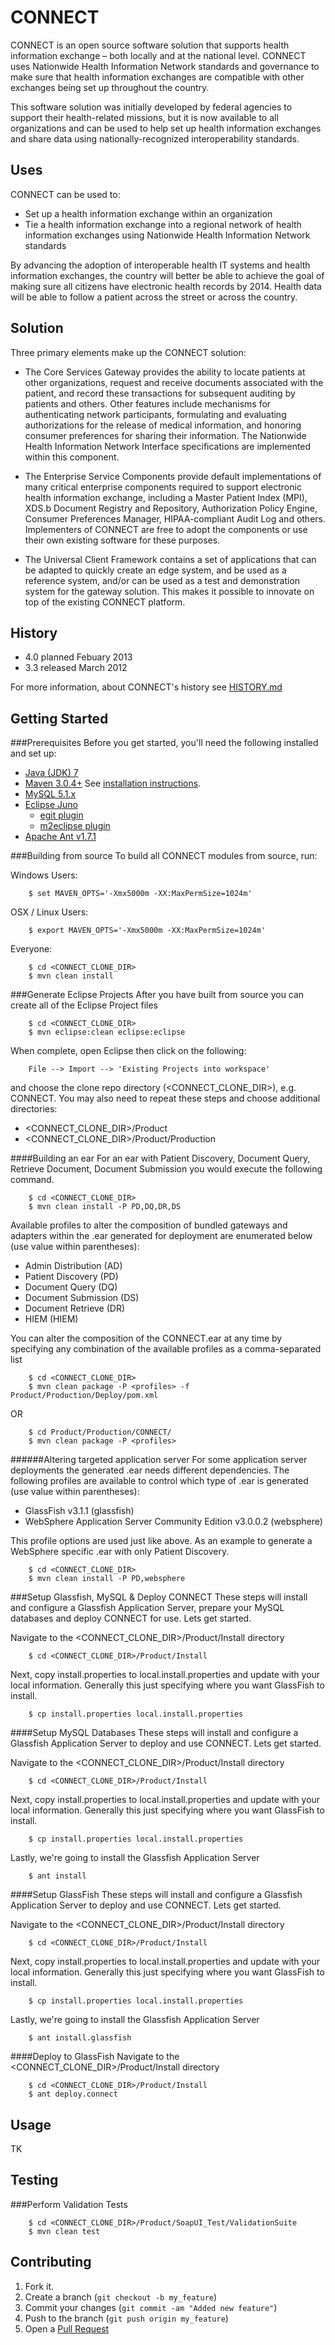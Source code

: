 CONNECT
=======
 
CONNECT is an open source software solution that supports health information exchange – both locally and at the national level. CONNECT uses Nationwide Health Information Network standards and governance to make sure that health information exchanges are compatible with other exchanges being set up throughout the country.

This software solution was initially developed by federal agencies to support their health-related missions, but it is now available to all organizations and can be used to help set up health information exchanges and share data using nationally-recognized interoperability standards.

Uses
----
CONNECT can be used to:

* Set up a health information exchange within an organization
* Tie a health information exchange into a regional network of health information exchanges using Nationwide Health Information Network standards

By advancing the adoption of interoperable health IT systems and health information exchanges, the country will better be able to achieve the goal of making sure all citizens have electronic health records by 2014. Health data will be able to follow a patient across the street or across the country.

Solution
--------
Three primary elements make up the CONNECT solution:

* The Core Services Gateway provides the ability to locate patients at other organizations, request and receive documents associated with the patient, and record these transactions for subsequent auditing by patients and others. Other features include mechanisms for authenticating network participants, formulating and evaluating authorizations for the release of medical information, and honoring consumer preferences for sharing their information. The Nationwide Health Information Network Interface specifications are implemented within this component.

* The Enterprise Service Components provide default implementations of many critical enterprise components required to support electronic health information exchange, including a Master Patient Index (MPI), XDS.b Document Registry and Repository, Authorization Policy Engine, Consumer Preferences Manager, HIPAA-compliant Audit Log and others. Implementers of CONNECT are free to adopt the components or use their own existing software for these purposes.

* The Universal Client Framework contains a set of applications that can be adapted to quickly create an edge system, and be used as a reference system, and/or can be used as a test and demonstration system for the gateway solution. This makes it possible to innovate on top of the existing CONNECT platform.

History
-------
* 4.0 planned Febuary 2013
* 3.3 released March 2012
  
For more information, about CONNECT's history see [HISTORY.md](./CONNECT/HISTORY.md)

Getting Started
---------------
###Prerequisites
Before you get started, you'll need the following installed and set up: 
* [Java (JDK) 7](http://www.oracle.com/technetwork/java/javase/downloads/index.html)
* [Maven 3.0.4+](http://maven.apache.org/download.html)	See [installation instructions](http://maven.apache.org/download.html#Installation).
* [MySQL 5.1.x](http://dev.mysql.com/downloads/mysql/5.1.html#downloads)
* [Eclipse Juno](http://www.eclipse.org/downloads/) 
  * [egit plugin](http://www.eclipse.org/egit/)
  * [m2eclipse plugin](http://www.eclipse.org/m2e/download/)
* [Apache Ant v1.7.1](http://ant.apache.org/)


###Building from source
To build all CONNECT modules from source, run: 
       
Windows Users: 

        $ set MAVEN_OPTS='-Xmx5000m -XX:MaxPermSize=1024m'

OSX / Linux Users:

        $ export MAVEN_OPTS='-Xmx5000m -XX:MaxPermSize=1024m'

Everyone:

        $ cd <CONNECT_CLONE_DIR>
        $ mvn clean install 

###Generate Eclipse Projects
After you have built from source you can create all of the Eclipse Project files

		$ cd <CONNECT_CLONE_DIR>
        $ mvn eclipse:clean eclipse:eclipse

When complete, open Eclipse then click on the following:

		File --> Import --> 'Existing Projects into workspace'

and choose the clone repo directory (\<CONNECT_CLONE_DIR\>), e.g. CONNECT. You may also need to repeat these steps and choose additional directories:
* \<CONNECT_CLONE_DIR\>/Product
* \<CONNECT_CLONE_DIR\>/Product/Production

####Building an ear
For an ear with Patient Discovery, Document Query, Retrieve Document, Document Submission you would execute the following command.

		
        $ cd <CONNECT_CLONE_DIR>
        $ mvn clean install -P PD,DQ,DR,DS
        
Available profiles to alter the composition of bundled gateways and adapters within the .ear generated for deployment are enumerated below (use value within parentheses):        
* Admin Distribution (AD)
* Patient Discovery (PD)
* Document Query (DQ)
* Document Submission (DS)
* Document Retrieve (DR)
* HIEM (HIEM)
        
You can alter the composition of the CONNECT.ear at any time by specifying any combination of the available profiles as a comma-separated list 
		
		$ cd <CONNECT_CLONE_DIR>
		$ mvn clean package -P <profiles> -f Product/Production/Deploy/pom.xml
		
OR 
		
		$ cd Product/Production/CONNECT/
		$ mvn clean package -P <profiles>

######Altering targeted application server
For some application server deployments the generated .ear needs different dependencies. The following profiles are available to control which type of .ear is generated (use value within parentheses):
* GlassFish v3.1.1 (glassfish)
* WebSphere Application Server Community Edition v3.0.0.2 (websphere)

This profile options are used just like above. As an example to generate a WebSphere specific .ear with only Patient Discovery.
		
		$ cd <CONNECT_CLONE_DIR>
		$ mvn clean install -P PD,websphere
		
###Setup Glassfish, MySQL & Deploy CONNECT
These steps will install and configure a Glassfish Application Server, prepare your MySQL databases and deploy CONNECT for use. Lets get started.   

Navigate to the <CONNECT_CLONE_DIR>/Product/Install directory

        $ cd <CONNECT_CLONE_DIR>/Product/Install
       
Next, copy install.properties to local.install.properties and update with your local information. Generally this just specifying where 
you want GlassFish to install.	

		$ cp install.properties local.install.properties
		
		
####Setup MySQL Databases
These steps will install and configure a Glassfish Application Server to deploy and use CONNECT. Lets get started.  

Navigate to the <CONNECT_CLONE_DIR>/Product/Install directory

        $ cd <CONNECT_CLONE_DIR>/Product/Install
        
Next, copy install.properties to local.install.properties and update with your local information. Generally this just specifying where 
you want GlassFish to install.	

		$ cp install.properties local.install.properties

Lastly, we're going to install the Glassfish Application Server         
        
        $ ant install
        	

####Setup GlassFish
These steps will install and configure a Glassfish Application Server to deploy and use CONNECT. Lets get started.  

Navigate to the <CONNECT_CLONE_DIR>/Product/Install directory

        $ cd <CONNECT_CLONE_DIR>/Product/Install
        
Next, copy install.properties to local.install.properties and update with your local information. Generally this just specifying where 
you want GlassFish to install.	

		$ cp install.properties local.install.properties

Lastly, we're going to install the Glassfish Application Server         
        
        $ ant install.glassfish


####Deploy to GlassFish
Navigate to the <CONNECT_CLONE_DIR>/Product/Install directory

        $ cd <CONNECT_CLONE_DIR>/Product/Install
        $ ant deploy.connect

Usage
-----
TK

Testing
-------

###Perform Validation Tests

		$ cd <CONNECT_CLONE_DIR>/Product/SoapUI_Test/ValidationSuite
        $ mvn clean test



Contributing
------------
1. Fork it.
2. Create a branch (`git checkout -b my_feature`)
3. Commit your changes (`git commit -am "Added new feature"`)
4. Push to the branch (`git push origin my_feature`)
5. Open a [Pull Request][]

[Pull Request]: https://github.com/CONNECT-Solution/CONNECT/pulls
[Download Maven]: http://maventest.apache.org/download.html
[Install Maven]: http://maventest.apache.org/download.html#Installation
[Eclipse]: http://www.eclipse.org/downloads/
[ant 1.7.1]: http://archive.apache.org/dist/ant/binaries/apache-ant-1.7.1-bin.zip
[egit plugin]: http://www.eclipse.org/egit/download/
[m2eclipse plugin]: http://eclipse.org/m2e/
[MySQL 5.1.x]: http://dev.mysql.com/downloads/mysql/5.1.html

